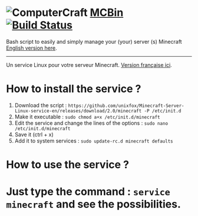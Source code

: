 ![ComputerCraft](http://www.computercraft.info/wiki/images/d/da/Ccblink.gif)
[MCBin](http://mcbin.unixfox.eu/) [![Build Status](https://travis-ci.org/unixfox/MCBin.svg?branch=master)](https://travis-ci.org/unixfox/MCBin)
==============================

Bash script to easily and simply manage your (your) server (s) Minecraft [English version here](https://github.com/unixfox/Minecraft-Server-Linux-service/tree/master-en).

-------------------------

Un service Linux pour votre serveur Minecraft. [Version française ici](https://github.com/unixfox/Minecraft-Server-Linux-service).

# How to install the service ?

1. Download the script : `https://github.com/unixfox/Minecraft-Server-Linux-service-en/releases/download/2.0/minecraft -P /etc/init.d`
2. Make it executable : `sudo chmod a+x /etc/init.d/minecraft`
3. Edit the service and change the lines of the options : `sudo nano /etc/init.d/minecraft`
4. Save it (ctrl + x)
5. Add it to system services : `sudo update-rc.d minecraft defaults`

# How to use the service ?

Just type the command : `service minecraft` and see the possibilities.
=======
